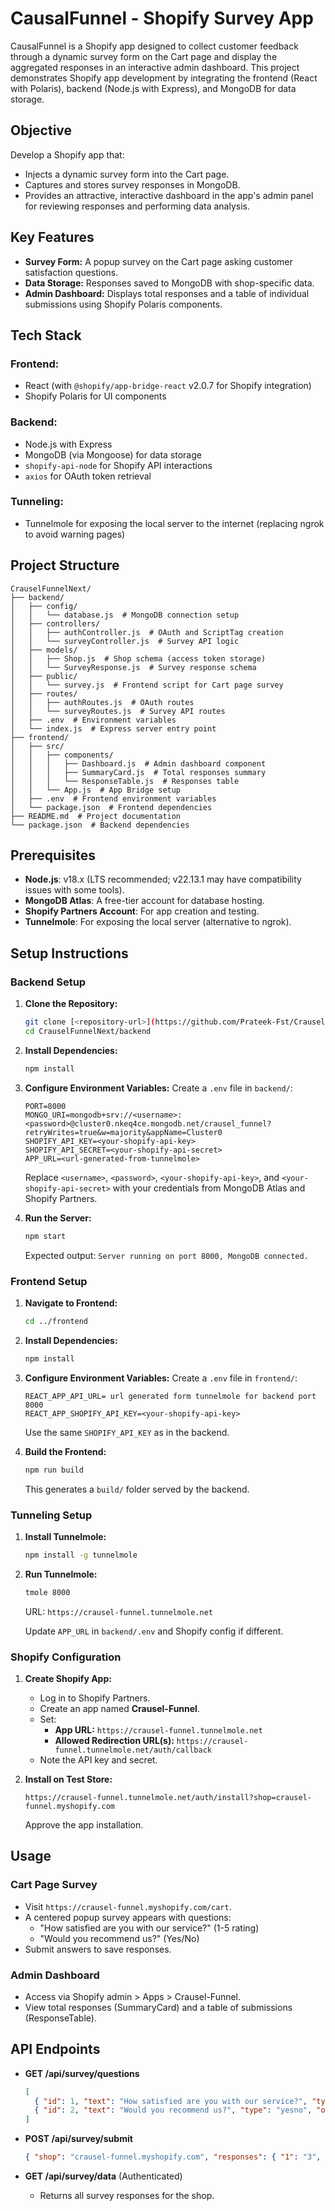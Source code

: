 # CausalFunnel - Shopify Survey App

CausalFunnel is a Shopify app designed to collect customer feedback through a dynamic survey form on the Cart page and display the aggregated responses in an interactive admin dashboard. This project demonstrates Shopify app development by integrating the frontend (React with Polaris), backend (Node.js with Express), and MongoDB for data storage.

## Objective

Develop a Shopify app that:

- Injects a dynamic survey form into the Cart page.
- Captures and stores survey responses in MongoDB.
- Provides an attractive, interactive dashboard in the app's admin panel for reviewing responses and performing data analysis.

## Key Features

- **Survey Form:** A popup survey on the Cart page asking customer satisfaction questions.
- **Data Storage:** Responses saved to MongoDB with shop-specific data.
- **Admin Dashboard:** Displays total responses and a table of individual submissions using Shopify Polaris components.

## Tech Stack

### **Frontend:**
- React (with `@shopify/app-bridge-react` v2.0.7 for Shopify integration)
- Shopify Polaris for UI components

### **Backend:**
- Node.js with Express
- MongoDB (via Mongoose) for data storage
- `shopify-api-node` for Shopify API interactions
- `axios` for OAuth token retrieval

### **Tunneling:**
- Tunnelmole for exposing the local server to the internet (replacing ngrok to avoid warning pages)

## Project Structure
```
CrauselFunnelNext/
├── backend/
│   ├── config/
│   │   └── database.js  # MongoDB connection setup
│   ├── controllers/
│   │   ├── authController.js  # OAuth and ScriptTag creation
│   │   └── surveyController.js  # Survey API logic
│   ├── models/
│   │   ├── Shop.js  # Shop schema (access token storage)
│   │   └── SurveyResponse.js  # Survey response schema
│   ├── public/
│   │   └── survey.js  # Frontend script for Cart page survey
│   ├── routes/
│   │   ├── authRoutes.js  # OAuth routes
│   │   └── surveyRoutes.js  # Survey API routes
│   ├── .env  # Environment variables
│   └── index.js  # Express server entry point
├── frontend/
│   ├── src/
│   │   ├── components/
│   │   │   ├── Dashboard.js  # Admin dashboard component
│   │   │   ├── SummaryCard.js  # Total responses summary
│   │   │   └── ResponseTable.js  # Responses table
│   │   └── App.js  # App Bridge setup
│   ├── .env  # Frontend environment variables
│   └── package.json  # Frontend dependencies
├── README.md  # Project documentation
└── package.json  # Backend dependencies
```

## Prerequisites

- **Node.js**: v18.x (LTS recommended; v22.13.1 may have compatibility issues with some tools).
- **MongoDB Atlas**: A free-tier account for database hosting.
- **Shopify Partners Account**: For app creation and testing.
- **Tunnelmole**: For exposing the local server (alternative to ngrok).

## Setup Instructions

### Backend Setup

1. **Clone the Repository:**
   ```bash
   git clone [<repository-url>](https://github.com/Prateek-Fst/CrauselFunnel_Assignment.git
   cd CrauselFunnelNext/backend
   ```

2. **Install Dependencies:**
   ```bash
   npm install
   ```

3. **Configure Environment Variables:**
   Create a `.env` file in `backend/`:
   ```env
   PORT=8000
   MONGO_URI=mongodb+srv://<username>:<password>@cluster0.nkeq4ce.mongodb.net/crausel_funnel?retryWrites=true&w=majority&appName=Cluster0
   SHOPIFY_API_KEY=<your-shopify-api-key>
   SHOPIFY_API_SECRET=<your-shopify-api-secret>
   APP_URL=<url-generated-from-tunnelmole>
   ```
   Replace `<username>`, `<password>`, `<your-shopify-api-key>`, and `<your-shopify-api-secret>` with your credentials from MongoDB Atlas and Shopify Partners.

4. **Run the Server:**
   ```bash
   npm start
   ```
   Expected output: `Server running on port 8000, MongoDB connected.`

### Frontend Setup

1. **Navigate to Frontend:**
   ```bash
   cd ../frontend
   ```

2. **Install Dependencies:**
   ```bash
   npm install
   ```

3. **Configure Environment Variables:**
   Create a `.env` file in `frontend/`:
   ```env
   REACT_APP_API_URL= url generated form tunnelmole for backend port 8000
   REACT_APP_SHOPIFY_API_KEY=<your-shopify-api-key>
   ```
   Use the same `SHOPIFY_API_KEY` as in the backend.

4. **Build the Frontend:**
   ```bash
   npm run build
   ```
   This generates a `build/` folder served by the backend.

### Tunneling Setup

1. **Install Tunnelmole:**
   ```bash
   npm install -g tunnelmole
   ```

2. **Run Tunnelmole:**
   ```bash
   tmole 8000
   ```
   URL: `https://crausel-funnel.tunnelmole.net`
   
   Update `APP_URL` in `backend/.env` and Shopify config if different.

### Shopify Configuration

1. **Create Shopify App:**
   - Log in to Shopify Partners.
   - Create an app named **Crausel-Funnel**.
   - Set:
     - **App URL:** `https://crausel-funnel.tunnelmole.net`
     - **Allowed Redirection URL(s):** `https://crausel-funnel.tunnelmole.net/auth/callback`
   - Note the API key and secret.

2. **Install on Test Store:**
   ```
   https://crausel-funnel.tunnelmole.net/auth/install?shop=crausel-funnel.myshopify.com
   ```
   Approve the app installation.

## Usage

### Cart Page Survey
- Visit `https://crausel-funnel.myshopify.com/cart`.
- A centered popup survey appears with questions:
  - "How satisfied are you with our service?" (1-5 rating)
  - "Would you recommend us?" (Yes/No)
- Submit answers to save responses.

### Admin Dashboard
- Access via Shopify admin > Apps > Crausel-Funnel.
- View total responses (SummaryCard) and a table of submissions (ResponseTable).

## API Endpoints

- **GET /api/survey/questions**
  ```json
  [
    { "id": 1, "text": "How satisfied are you with our service?", "type": "rating", "options": [1, 2, 3, 4, 5] },
    { "id": 2, "text": "Would you recommend us?", "type": "yesno", "options": ["Yes", "No"] }
  ]
  ```

- **POST /api/survey/submit**
  ```json
  { "shop": "crausel-funnel.myshopify.com", "responses": { "1": "3", "2": "Yes" } }
  ```

- **GET /api/survey/data** (Authenticated)
  - Returns all survey responses for the shop.
